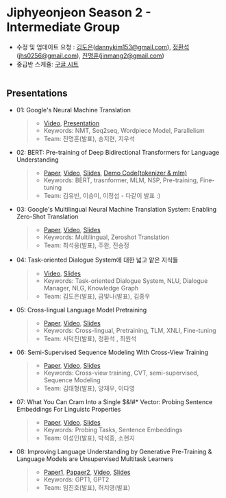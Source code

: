 # Jiphyeonjeon Season 2 - Intermediate Group
* 수정 및 업데이트 요청 : [김도은](https://github.com/kimdanny)(dannykim153@gmail.com), [정환석](https://github.com/jayden5744)(jhs0256@gmail.com), [진명훈](https://github.com/jinmang2)(jinmang2@gmail.com)
* 중급반 스케쥴: [구글 시트](https://docs.google.com/spreadsheets/d/1pwkvIwf3T1bo2y7aXmSYPN6otlPKJl9kCJHaze0H3KY/edit#gid=697987516)
<br><br>

## Presentations
<!-- 예시 -->
<!-- - 01 : Long Short-Term Memory
	> - [Paper](https://www.mitpressjournals.org/doi/abs/10.1162/neco.1997.9.8.1735), [Video](https://youtu.be/HHKSCkPEQfw), [Presentation](https://github.com/jiphyeonjeon/nlp-review/blob/main/beginners/presentation/01.%20LSTM%20논문%20리뷰%20(석리님).pdf)
	> - Keywords: LSTM, Neural Network
	> - Team : 고현웅(발표), 김대웅, 이윤재 -->
- 01: Google's Neural Machine Translation
  >- [Video](https://www.youtube.com/watch?v=5rKKJcsL8fU), [Presentation](https://github.com/jiphyeonjeon/season2/blob/main/intermediate/presentations/집현전_season2_gnmt_중급_1조.pdf)
  >- Keywords: NMT, Seq2seq, Wordpiece Model, Parallelism
  >- Team: 진명훈(발표), 송지현, 지우석
- 02: BERT: Pre-training of Deep Bidirectional Transformers for Language Understanding
  > - [Paper](https://arxiv.org/abs/1810.04805), [Video](https://youtu.be/moCNw4j2Fkw), [Slides](https://docs.google.com/presentation/d/1gLLZfxBP2NvZu7yIDggXCywLa-Uf36x172E8-u5Hqeo/edit?usp=sharing), [Demo Code(tokenizer & mlm)](https://gist.github.com/eubinecto/bd053cc3ac3f6cdcfa4f32e9a882a34b)
  > - Keywords: BERT, trasnformer, MLM, NSP, Pre-training, Fine-tuning
  > - Team: 김유빈, 이승미, 이정섭 - 다같이 발표 :)
- 03: Google's Multilingual Neural Machine Translation System: Enabling Zero-Shot Translation
  > - [Paper](https://arxiv.org/abs/1611.04558), [Video](https://youtu.be/3lUIyj7VTmE), [Slides](https://github.com/jiphyeonjeon/season2/blob/main/intermediate/presentations/집현전_season2_gnmt_중급_1조.pdf)
  > - Keywords: Multilingual, Zeroshot Translation
  > - Team: 최석웅(발표), 주완, 진승정
- 04: Task-oriented Dialogue System에 대한 넓고 얕은 지식들
  > - [Video](https://youtu.be/_KngLJQj2T0), [Slides](https://github.com/jiphyeonjeon/season2/blob/main/intermediate/presentations/중급_4조_TOD_survey.pdf)
  > - Keywords: Task-oriented Dialogue System, NLU, Dialogue Manager, NLG, Knowledge Graph
  > - Team: 김도은(발표), 금빛나(발표), 김종우
- 05: Cross-lingual Language Model Pretraining
  > - [Paper](https://arxiv.org/abs/1901.07291), [Video](https://www.youtube.com/watch?v=M6RrQaWTLKU), [Slides](https://github.com/jiphyeonjeon/season2/blob/main/intermediate/presentations/집현전_중급_5조_Cross-lingual-Language-Model-Pretraining.pdf)
  > - Keywords: Cross-lingual, Pretraining, TLM, XNLI, Fine-tuning
  > - Team: 서덕진(발표), 정환석 , 최원석
- 06: Semi-Supervised Sequence Modeling With Cross-View Training
  > - [Paper](https://arxiv.org/pdf/1809.08370.pdf), [Video](https://youtu.be/PyripC5Jp_U), [Slides](https://github.com/catSirup/season2/blob/main/intermediate/presentations/%EC%A7%91%ED%98%84%EC%A0%842%EA%B8%B0_%EC%A4%91%EA%B8%89%EB%B0%98_6%EC%A1%B0_CVT.pdf)
  > - Keywords: Cross-view training, CVT, semi-supervised, Sequence Modeling
  > - Team: 김태형(발표), 양재우, 이다영
- 07: What You Can Cram Into a Single $&!#* Vector: Probing Sentence Embeddings For Linguistc Properties
  > - [Paper](https://arxiv.org/abs/1805.01070v2), [Video](https://youtu.be/FavuvQKIzaU), [Slides](https://github.com/jiphyeonjeon/season2/blob/main/intermediate/presentations/집현전_season2_중급_7조_sentence_embeddings.pdf)
  > - Keywords: Probing Tasks, Sentence Embeddings
  > - Team: 이성인(발표), 박석종, 소현지
- 08: Improving Language Understanding by Generative Pre-Training & Language Models are Unsupervised Multitask Learners
  > - [Paper1](https://www.cs.ubc.ca/~amuham01/LING530/papers/radford2018improving.pdf), [Papaer2](http://www.persagen.com/files/misc/radford2019language.pdf), [Video](https://www.youtube.com/watch?v=7_mv1qvHnEg&t=735s), [Slides](https://github.com/mooncy0421/season2/blob/688bd25c30ca3d5979fdbf24b1a8bf91ffce9dc9/intermediate/presentations/%EC%A7%91%ED%98%84%EC%A0%842%EA%B8%B0_%EC%A4%91%EA%B8%89%EB%B0%98_8%EC%A1%B0_GPT1%2C2.pptx)
  > - Keywords: GPT1, GPT2
  > - Team: 임진호(발표), 허치영(발표)